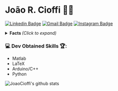 # João R. Cioffi :man_technologist: 
[![Linkedin Badge](https://img.shields.io/badge/-JoaoCioffi-blue?style=flat-square&logo=Linkedin&logoColor=white&link=https://www.linkedin.com/in/jo%C3%A3o-raphael-cioffi-b11549156/)](https://www.linkedin.com/in/jo%C3%A3o-raphael-cioffi-b11549156/)
[![Gmail Badge](https://img.shields.io/badge/-joaorcioffi@gmail.com-c14438?style=flat-square&logo=Gmail&logoColor=white&link=mailto:joaorcioffi@gmail.com)](mailto:joaorcioffi@gmail.com)
[![Instagram Badge](https://img.shields.io/badge/-see_0ff-a43b9d?style=flat-square&logo=Instagram&logoColor=white&link=https://www.instagram.com/see_0ff/)](https://www.instagram.com/see_0ff/)

<details>
<summary> <b> Facts </b> <i>(Click to expand)</i> </summary>

### 📖 About me:
Graduating in Aeronautical Engineering in Unesp-SJBV ✈️, I'm an active member of the Adelphi AeroDesign Team (https://www.instagram.com/adelphi_sjbv/). My role is to act as a Structures Engineer and have some skills in FEM (Finite Element Method) using softwares such as Ansys and Siemens Femap.

I've always been passionate about aviation and fascinated by the vast universe of computer science. Increasingly trying to engage in new horizons.
</details>

### 💻 Dev Obtained Skills 🏆:
- Matlab
- LaTeX
- Arduino/C++
- Python


![JoaoCioffi's github stats](https://github-readme-stats.vercel.app/api?username=JoaoCioffi&show_icons=true&theme=dracula&title_color=00ea00)
